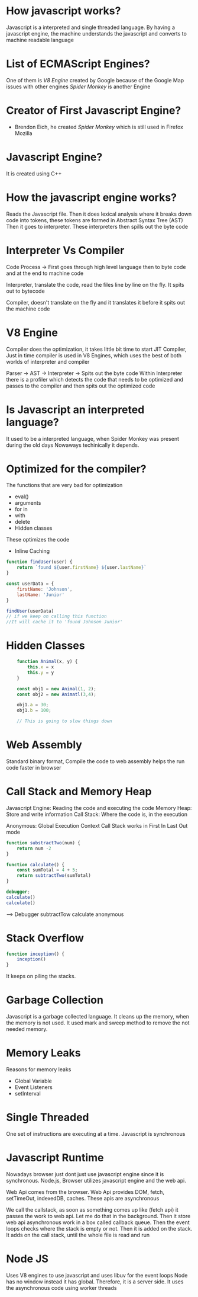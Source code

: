 # How javascript works?
Javascript is a interpreted and single threaded language.
By having a javascript engine, the machine understands the javascript and
converts to machine readable language

# List of ECMAScript Engines?
One of them is *V8 Engine* created by Google because of the Google Map issues with
other engines
*Spider Monkey* is another Engine

# Creator of First Javascript Engine?
* Brendon Eich, he created *Spider Monkey* which is still used in Firefox Mozilla

# Javascript Engine?
It is created using C++

# How the javascript engine works?
Reads the Javascript file. Then it does lexical analysis where it breaks down code
into tokens, these tokens are formed in Abstract Syntax Tree (AST)
Then it goes to interpreter. These interpreters then spills out the byte code

# Interpreter Vs Compiler
Code Process -> First goes through high level language then to byte code and at
the end to machine code

Interpreter, translate the code, read the files line by line on the fly.
It spits out to bytecode

Compiler, doesn't translate on the fly and it translates it before
it spits out the machine code


# V8 Engine
Compiler does the optimization, it takes little bit time to start
JIT Compiler, Just in time compiler is used in V8 Engines, which uses
the best of both worlds of interpreter and compiler

Parser -> AST -> Interpreter -> Spits out the byte code
Within Interpreter there is a profiler which detects the code that needs to be optimized
and passes to the compiler and then spits out the optimized code

# Is Javascript an interpreted language?
It used to be a interpreted language, when Spider Monkey was present during the old days
Nowaways techinically it depends.

# Optimized for the compiler?
The functions that are very bad for optimization
* eval()
* arguments
* for in
* with
* delete
* Hidden classes

These optimizes the code
* Inline Caching
```javascript
function findUser(user) {
    return `found ${user.firstName} ${user.lastName}`
}

const userData = {
    firstName: 'Johnson',
    lastName: 'Junior'
}

findUser(userData)
// if we keep on calling this function
//It will cache it to 'found Johnson Junior'

```


# Hidden Classes
```javascript
    function Animal(x, y) {
        this.x = x
        this.y = y
    }

    const obj1 = new Animal(1, 2);
    const obj2 = new Animatl(3,4);

    obj1.a = 30;
    obj1.b = 100;

    // This is going to slow things down
```

# Web Assembly
Standard binary format, Compile the code to web assembly helps the run code
faster in browser

# Call Stack and Memory Heap
Javascript Engine: Reading the code and executing the code
Memory Heap: Store and write information
Call Stack: Where the code is, in the execution

Anonymous: Global Execution Context
Call Stack works in First In Last Out mode

```javascript
function substractTwo(num) {
    return num -2
}

function calculate() {
    const sumTotal = 4 + 5;
    return subtractTwo(sumTotal)
}

debugger;
calculate()
calculate()
```

--> Debugger
subtractTow
calculate
anonymous


# Stack Overflow
```javascript
function inception() {
    inception()
}
```

It keeps on piling the stacks.


# Garbage Collection
Javascript is a garbage collected language. It cleans up the memory, when the memory is
not used. It used mark and sweep method to remove the not needed memory.

# Memory Leaks
Reasons for memory leaks
* Global Variable
* Event Listeners
* setInterval

# Single Threaded
One set of instructions are executing at a time. Javascript is synchronous

# Javascript Runtime
Nowadays browser just dont just use javascript engine since it is synchronous.
Node.js, Browser utilizes javascript engine and the web api.

Web Api comes from the browser. Web Api provides
DOM, fetch, setTimeOut, indexedDB, caches. These apis are asynchronous

We call the callstack, as soon as something comes up like (fetch api) it passes the
work to web api. Let me do that in the background. Then it store web api asynchronous work
in a box called callback queue. Then the event loops checks where the stack is empty or not.
Then it is added on the stack. It adds on the call stack, until the whole file is read and run

# Node JS
Uses V8 engines to use javascript and uses libuv for the event loops
Node has no window instead it has global.
Therefore, it is a server side. It uses the asynchronous code using worker threads
